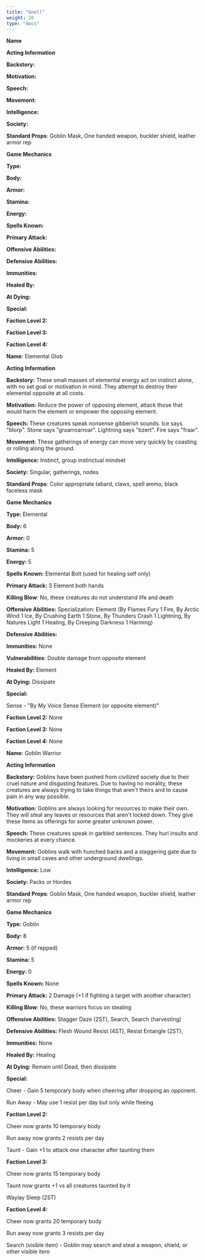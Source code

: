 ```yaml
---
title: "Gnoll"
weight: 20
type: "docs"
---
```


**Name**

 

**Acting Information**

**Backstory:**

**Motivation:**

**Speech:**

**Movement:**

**Intelligence:**

**Society:**

**Standard Props**: Goblin Mask, One handed weapon, buckler shield, leather armor rep



**Game Mechanics**

**Type:**

**Body:**

**Armor:**

**Stamina:**

**Energy:**

**Spells Known:**

**Primary Attack:**

**Offensive Abilities:**

**Defensive Abilities:**

**Immunities:**

**Healed By:**

**At Dying:**

**Special:**

**Faction Level 2:**

**Faction Level 3:**

**Faction Level 4:**







**Name**: Elemental Glob

 

**Acting Information**

**Backstory:** These small masses of elemental energy act on instinct alone, with no set goal or motivation in mind.  They attempt to destroy their elemental opposite at all costs.

**Motivation:** Reduce the power of opposing element, attack those that would harm the element or empower the opposing element.

**Speech:** These creatures speak nonsense gibberish sounds. Ice says "blorp". Stone says "groarroarroar". Lightning says "bzert". Fire says "fraar".

**Movement:** These gatherings of energy can move very quickly by coasting or rolling along the ground.

**Intelligence:** Instinct, group instinctual mindset

**Society:** Singular, gatherings, nodes

**Standard Props**: Color appropriate tabard, claws, spell ammo, black faceless mask

 

**Game Mechanics**

**Type:** Elemental

**Body:** 6

**Armor:** 0 

**Stamina:** 5

**Energy:** 5

**Spells Known:** Elemental Bolt (used for healing self only)

**Primary Attack:** 3 Element both hands

**Killing Blow**: No, these creatures do not understand life and death

**Offensive Abilities:** Specialization: Element (By Flames Fury 1 Fire, By Arctic Wind 1 Ice, By Crushing Earth 1 Stone, By Thunders Crash 1 Lightning, By Natures Light 1 Healing, By Creeping Darkness 1 Harming)

**Defensive Abilities:**

**Immunities:** None

**Vulnerabilities**: Double damage from opposite element

**Healed By:** Element

**At Dying:** Dissipate

**Special:** 

Sense - "By My Voice Sense Element (or opposite element)"

**Faction Level 2:** None

**Faction Level 3:** None

**Faction Level 4:** None





**Name**: Goblin Warrior

 

**Acting Information**

**Backstory:** Goblins have been pushed from civilized society due to their cruel nature and disgusting features.  Due to having no morality, these creatures are always trying to take things that aren't theirs and to cause pain in any way possible.

**Motivation:** Goblins are always looking for resources to make their own.  They will steal any leaves or resources that aren't locked down.  They give these items as offerings for some greater unknown power.

**Speech:** These creatures speak in garbled sentences.  They hurl insults and mockeries at every chance.

**Movement:** Goblins walk with hunched backs and a staggering gate due to living in small caves and other underground dwellings.

**Intelligence:** Low

**Society:** Packs or Hordes

**Standard Props**: Goblin Mask, One handed weapon, buckler shield, leather armor rep



**Game Mechanics**

**Type:** Goblin

**Body:** 8

**Armor:** 5 (if repped)

**Stamina:** 5

**Energy:** 0

**Spells Known:** None

**Primary Attack:** 2 Damage (+1 if fighting a target with another character)

**Killing Blow**: No, these warriors focus on stealing

**Offensive Abilities:** Stagger Daze (2ST), Search, Search (harvesting)

**Defensive Abilities:** Flesh Wound Resist (4ST), Resist Entangle (2ST),

**Immunities:** None

**Healed By:** Healing

**At Dying:** Remain until Dead, then dissipate

**Special:** 

Cheer - Gain 5 temporary body when cheering after dropping an opponent.

Run Away - May use 1 resist per day but only while fleeing

**Faction Level 2:** 

Cheer now grants 10 temporary body

Run away now grants 2 resists per day

Taunt - Gain +1 to attack one character after taunting them

**Faction Level 3:**

Cheer now grants 15 temporary body

Taunt now grants +1 vs all creatures taunted by it

Waylay Sleep (2ST)

**Faction Level 4:**

Cheer now grants 20 temporary body

Run away now grants 3 resists per day 

Search (visible item) - Goblin may search and steal a weapon, shield, or other visible item









